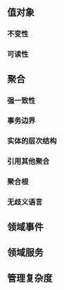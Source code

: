 ## 值对象

### 不变性

### 可读性





## 聚合

### 强一致性

### 事务边界

### 实体的层次结构

### 引用其他聚合

### 聚合根

### 无歧义语言



## 领域事件



## 领域服务



## 管理复杂度

